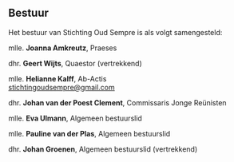 ## Bestuur

Het bestuur van Stichting Oud Sempre is als volgt samengesteld:

mlle. **Joanna Amkreutz**, Praeses

dhr. **Geert Wijts**, Quaestor (vertrekkend)

mlle. **Helianne Kalff**, Ab-Actis<br>
[stichtingoudsempre@gmail.com](mailto:stichtingoudsempre@gmail.com)

dhr. **Johan van der Poest Clement**, Commissaris Jonge Reünisten

mlle. **Eva Ulmann**, Algemeen bestuurslid

mlle. **Pauline van der Plas**, Algemeen bestuurslid

dhr. **Johan Groenen**, Algemeen bestuurslid (vertrekkend)
